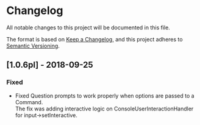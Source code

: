 # Changelog
All notable changes to this project will be documented in this file.

The format is based on [Keep a Changelog](https://keepachangelog.com/en/1.0.0/),
and this project adheres to [Semantic Versioning](https://semver.org/spec/v2.0.0.html).

## [1.0.6pl] - 2018-09-25
### Fixed

- Fixed Question prompts to work properly when options are passed to a Command.  
The fix was adding interactive logic on ConsoleUserInteractionHandler for input->setInteractive.